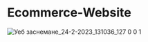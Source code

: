 # Ecommerce-Website

![Уеб заснемане_24-2-2023_131036_127 0 0 1](https://user-images.githubusercontent.com/118168761/221165425-28200651-5cc8-43e1-bb6a-eece47c6e227.jpeg)
